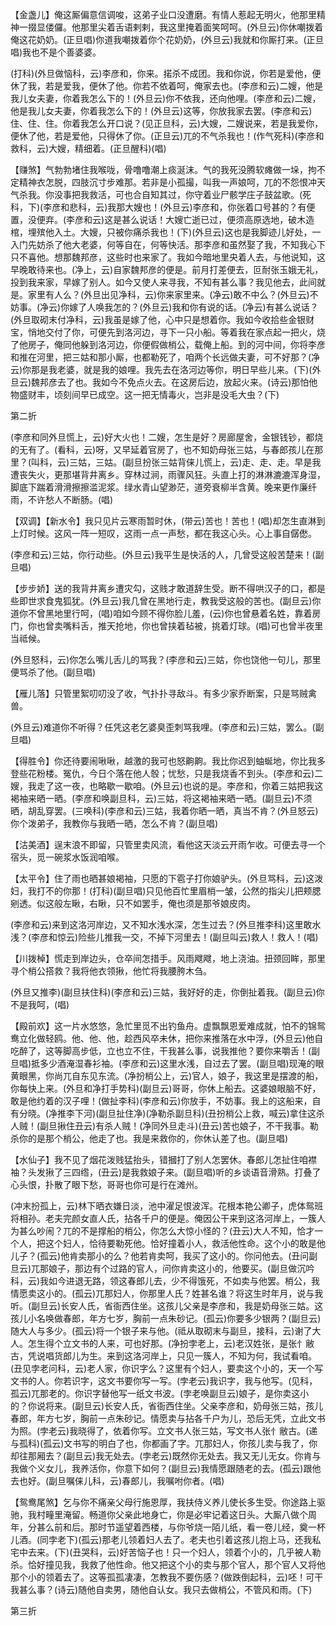 <!-- { "loadSidebar": true } -->
【金盏儿】俺这厮偏意信调唆，这弟子业口没遭磨。有情人惹起无明火，他那里精神一掇显偻儸。他那里尖着舌语剌剌，我这里掩着面笑呵呵。(外旦云)你休嘲拨着俺这花奶奶。(正旦唱)你道我嘲拨着你个花奶奶，(外旦云)我就和你厮打来。(正旦唱)我也不是个善婆婆。

(打科)(外旦做恼科，云)李彦和，你来。掿杀不成团。我和你说，你若是爱他，便休了我，若是爱我，便休了他。你若不依着呵，俺家去也。(李彦和云)二嫂，他是我儿女夫妻，你着我怎么下的！(外旦云)你不依我，还向他哩。(李彦和云)二嫂，他是我儿女夫妻，你着我怎么下的！(外旦云)这等，你放我家去罢。(李彦和云)住、住、住。你着我怎么开口说？(见正旦科，云)大嫂，二嫂说来，若是我爱你，便休了他，若是爱他，只得休了你。(正旦云)兀的不气杀我也！(作气死科)(李彦和救科，云)大嫂，精细着。(正旦醒科)(唱)

【赚煞】气勃勃堵住我喉咙，骨噜噜潮上痰涎沫。气的我死没腾软瘫做一垛，拘不定精神衣怎脱，四肢沉寸步难那。若非是小孤撮，叫我一声娘呵，兀的不怨恨冲天气杀我。你没事把我救活，可也合自知其过，你守着业尸骸学庄子鼓盆歌。(死科，下)(李彦和悲科，云)我那大嫂也！(外旦云)李彦和，你张着口号甚的？有便置，没便弃。(李彦和云)这是甚么说话！大嫂亡逝已过，便须高原选地，破木造棺，埋殡他入土。大嫂，只被你痛杀我也！(下)(外旦云)这也是我脚迹儿好处，一入门先妨杀了他大老婆，何等自在，何等快活。那李彦和虽然娶了我，不知我心下只不喜他。想那魏邦彦，这些时也来家了。我如今暗地里央着人去，与他说知，这早晚敢待来也。(净上，云)自家魏邦彦的便是。前月打差便去，叵耐张玉娥无礼，投到我来家，早嫁了别人。如今又使人来寻我，不知有甚么事？我见他去，此间就是。家里有人么？(外旦出见净科，云)你来家里来。(净云)敢不中么？(外旦云)不妨事。(净云)你嫁了人唤我怎的？(外旦云)我和你有说的话。(净云)有甚么说话？(外旦取砌末付净科，云)我虽是嫁了他，心中只是想着你。我如今收拾些金银财宝，悄地交付了你，可便先到洛河边，寻下一只小船。等着我在家点起一把火，烧了他房子，俺同他躲到洛河边，你便假做梢公，载俺上船。到的河中间，你将李彦和推在河里，把三姑和那小厮，也都勒死了，咱两个长远做夫妻，可不好那？(净云)你那是我老婆，就是我的娘哩。我先去在洛河边等你，明日早些儿来。(下)(外旦云)魏邦彦去了也。我如今不免点火去。在这房后边，放起火来。(诗云)那怕他物盛财丰，顷刻间早已成空。这一把无情毒火，岂非是没毛大虫？(下)

第二折

(李彦和同外旦慌上，云)好大火也！二嫂，怎生是好？房廊屋舍，金银钱钞，都烧的无有了。(看科，云)呀，又早延着官房了，也不知奶母张三姑，与春郎孩儿在那里？(叫科，云)三姑，三姑。(副旦扮张三姑背俫儿慌上，云)走、走、走。早是我遭丧失火，更那堪背井离乡。穿林过涧，雨骤风狂。头直上打的淋淋漉漉浑身湿，脚底下踹着滑滑擦擦滥泥浆。绿水青山望渺茫，道旁衰柳半含黄。晚来更作廉纤雨，不许愁人不断肠。(唱)

【双调】【新水令】我只见片云寒雨暂时休，(带云)苦也！苦也！(唱)却怎生直淋到上灯时候。这风一阵一短叹，这雨一点一声愁，都在我这心头。心上事自僝僽。

(李彦和云)三姑，你行动些。(外旦云)我平生是快活的人，几曾受这般苦楚来！(副旦唱)

【步步娇】送的我背井离乡遭灾勾，这贱才敢道辞生受。断不得哄汉子的口，都是些即世求食鬼狐犹。(外旦云)我几曾在黑地行走，教我受这般的苦也。(副旦云)你道你不曾黑地里行呵，(唱)咱如今顾不得你脸儿羞，(云)你也曾悬着名姓，靠着房门，你也曾卖嘴料舌，推天抢地，你也曾挟着毡被，挑着灯球。(唱)可也曾半夜里当祗候。

(外旦怒科，云)你怎么嘴儿舌儿的骂我？(李彦和云)三姑，你也饶他一句儿，那里便骂杀了他。(副旦唱)

【雁儿落】只管里絮叨叨没了收，气扑扑寻敌斗。有多少家乔断案，只是骂贼禽兽。

(外旦云)难道你不听得？任凭这老乞婆臭歪刺骂我哩。(李彦和云)三姑，罢么。(副旦唱)

【得胜令】你还待要闹啾啾，越激的我可也怒齁齁。我比你迟到蚰蜒地，你比我多登些花粉楼。冤仇，今日个落在他人彀；忧愁，只是我烧香不到头。(李彦和云)二嫂，我走了这一夜，也略歇一歇咱。(外旦云)也说的是。李彦和，你着三姑把我这褐袖来晒一晒。(李彦和唤副旦科，云)三姑，将这褐袖来晒一晒。(副旦云)不须晒，胡乱穿罢。(三唤科)(李彦和云)三姑，我着你晒一晒，真当不肯？(外旦怒云)你个泼弟子，我教你与我晒一晒，怎么不肯？(副旦唱)

【沽美酒】逞末浪不即留，只管里卖风流，看他这天淡云开雨乍收。可便去寻一个宿头，觅一碗浆水饭润咱喉。

【太平令】住了雨也晒甚娘褐袖，只愿的下雹子打你娘驴头。(外旦骂科，云)这泼妇，我打不的你那！(打科)(副旦唱)只见他百忙里眉梢一皱，公然的指尖儿把颊腮剜透。似这般左瞅，右瞅，只不如罢手，俺也须是那爷娘皮肉。

(李彦和云)来到这洛河岸边，又不知水浅水深，怎生过去？(外旦推李科)这里敢水浅？(李彦和惊云)险些儿推我一交，不掉下河里去！(副旦叫云)救人！救人！(唱)

【川拨棹】慌走到岸边头，仓卒间怎措手。风雨飕飕，地上浇油。扭颈回眸，那里寻个梢公搭救？我将他衣领揪，他忙将我腰胯木刍。

(外旦又推李)(副旦扶住科)(李彦和云)三姑，我好好的走，你倒扯着我。(副旦云)你不是我呵，(唱)

【殿前欢】这一片水悠悠，急忙里觅不出钓鱼舟。虚飘飘恩爱难成就，怕不的锦鸳鸯立化做轻鸥。他、他、他，趁西风卒未休，把你来推落在水中浮，(外旦云)他自吃醉了，这等脚高步低，立也立不住，干我甚么事，说我推他？要你来嚼舌！(副旦唱)抵多少酒淹湿春衫袖。(李彦和云)这里水浅，自过去了罢。(副旦唱)现淹的眼黄眼黑，你尚兀自东见东流。(净扮梢公上，云)官人，娘子，我这里是摆渡的船，你每快上来。(外旦和净打手势科)(副旦云)哥哥，你休上船去。这婆娘眼脑不好，敢是他约着的汉子哩！(做扯李科)(李彦和云)你放手，不妨事。我上的这船来，自有分晓。(净推李下河)(副旦扯住净)(净勒杀副旦科)(丑扮梢公上救，喊云)拿住这杀人贼！(副旦揪住丑云)有杀人贼！(净同外旦走斗)(丑云)苦也娘子，不干我事。勒杀你的是那个梢公，他走了也。我是来救你的，你休认差了也。(副旦唱)

【水仙子】我不见了烟花泼贱猛抬头，错摑打了别人怎罢休。春郎儿怎扯住咱襟袖？头发揪了三四绺，(丑云)是我救娘子来。(副旦唱)听的乡谈语音滑熟。打叠了心头恨，扑散了眼下愁，哥哥也你可是行在滩州。

(冲末扮孤上，云)林下晒衣嫌日淡，池中濯足恨波浑。花根本艳公卿子，虎体鸳班将相孙。老夫完颜女直人氏，拈各千户的便是。俺因公干来到这洛河岸上，一簇人为甚么吵闹？兀的不是撑船的梢公，你怎么大惊小怪的？(丑云)大人不知，恰才一个人，把这个妇人，恰待要勒死他。恰好撞着小人，救活他性命。这个小的敢是他儿子？(孤云)他肯卖那小的么？他若肯卖呵，我买了这小的。你问他去。(丑问副旦云)兀那娘子，那边有个过路的官人，问你肯卖这小的，他要买。(副旦做沉吟科，云)我如今进退无路，领这春郎儿去，少不得饿死，不如卖与他罢。梢公，我情愿卖这小的。(孤云)兀那妇人，你那里人氏？姓甚名谁？将这生时年月，说与我听。(副旦云)长安人氏，省衙西住坐。这孩儿父亲是李彦和，我是奶母张三姑。这孩儿小名唤做春郎，年方七岁，胸前一点朱砂记。(孤云)你要多少银两？(副旦云)随大人与多少。(孤云)将一个银子来与他。(祗从取砌末与副旦，接科，云)谢了大人。怎生得个立文书的人来，可也好那。(净扮孛老上，云)老汉姓张，是张忄敝古，凭说唱货郎儿为生。来到这洛河岸上，只见一簇人，不知为何，我试看咱。(丑见孛老问科，云)老人家，你识字么？这里有个妇人，要卖这个小的，天一个写文书的人。你若识字，这文书要你写一写。(孛老云)我识字，我与他写。(见科，孤云)兀那老的。你识字替他写一纸文书波。(孛老唤副旦云)娘子，是你卖这小的？你说将来。(副旦云)长安人氏，省衙西住坐。父亲李彦和，奶母张三姑，孩儿春郎，年方七岁，胸前一点朱砂记。情愿卖与拈各千户为儿，恐后无凭，立此文书为照。(孛老云)我晓得了，依着你写。立文书人张三姑，写文书人张忄敝古。(递与孤科)(孤云)文书写的明白了也，你都画了字。兀那妇人，你孩儿卖与我了，你却往那厢去？(副旦云)我无处去。(孛老云)既然你无处去。我又无儿无女。你肯与我做个义女儿，我养活你，你意下如何？(副旦云)我情愿跟随老的去。(孤云)跟他去也好。(副旦嘱俫儿科，云)春郎儿，我嘱咐你者。(唱)

【鸳鸯尾煞】乞与你不痛亲父母行施恩厚，我扶侍义养儿使长多生受。你途路上驱驰，我村疃里淹留。畅道你父亲此地身亡，你是必牢记着这日头。大厮八做个周年，分甚么前和后。那时节遥望着西楼，与你爷烧一陌儿纸，看一卷儿经，奠一杯儿酒。(同孛老下)(孤云)那老儿领着妇人去了。老夫也引着这孩儿抱上马，还我私宅中去来。(下)(丑哭科，云)好苦恼子也！只一个妇人，领着个小的，几乎被人勒杀。恰好撞见我，我救了他性命。他又把这个小的卖与那个官人，那个官人又将他那个小的领着去了。这等孤孤凄凄，怎教我不要伤感？(做跌倒起科，云)呸！可干我甚么事？(诗云)随他自卖男，随他自认女。我只去做梢公，不管风和雨。(下)

第三折


